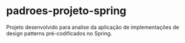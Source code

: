 # padroes-projeto-spring
Projeto desenvolvido para analise da aplicação de implementações de design patterns pré-codificados no Spring.
